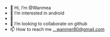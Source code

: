 - 👋 Hi, I’m @Wanmea
- 👀 I’m interested in android 
- 🌱
- 💞️ I’m looking to collaborate on github
- 📫 How to reach me ...wanmer80@gmail.com

<!---
Wanmea/Wanmea is a ✨ special ✨ repository because its `README.md` (this file) appears on your GitHub profile.
You can click the Preview link to take a look at your changes.
--->
